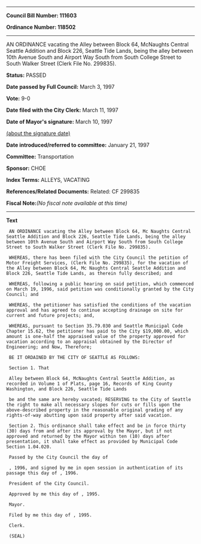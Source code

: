 

********

**Council Bill Number: 111603**
   
**Ordinance Number: 118502**
********

 AN ORDINANCE vacating the Alley between Block 64, McNaughts Central Seattle Addition and Block 226, Seattle Tide Lands, being the alley between 10th Avenue South and Airport Way South from South College Street to South Walker Street (Clerk File No. 299835).

**Status:** PASSED
   
**Date passed by Full Council:** March 3, 1997
   
**Vote:** 9-0
   
**Date filed with the City Clerk:** March 11, 1997
   
**Date of Mayor's signature:** March 10, 1997
   
[(about the signature date)](/~public/approvaldate.htm)
   
   
   
**Date introduced/referred to committee:** January 21, 1997
   
**Committee:** Transportation
   
**Sponsor:** CHOE
   
   
**Index Terms:** ALLEYS, VACATING

**References/Related Documents:** Related: CF 299835

**Fiscal Note:**_(No fiscal note available at this time)_

********

**Text**
   
```
 AN ORDINANCE vacating the Alley between Block 64, Mc Naughts Central Seattle Addition and Block 226, Seattle Tide Lands, being the alley between 10th Avenue South and Airport Way South from South College Street to South Walker Street (Clerk File No. 299835).

 WHEREAS, there has been filed with the City Council the petition of Motor Freight Services, (Clerk File No. 299835), for the vacation of the Alley between Block 64, Mc Naughts Central Seattle Addition and Block 226, Seattle Tide Lands, as therein fully described; and

 WHEREAS, following a public hearing on said petition, which commenced on March 19, 1996, said petition was conditionally granted by the City Council; and

 WHEREAS, the petitioner has satisfied the conditions of the vacation approval and has agreed to continue accepting drainage on site for current and future projects; and,

 WHEREAS, pursuant to Section 35.79.030 and Seattle Municipal Code Chapter 15.62, the petitioner has paid to the City $19,000.00, which amount is one-half the appraised value of the property approved for vacation according to an appraisal obtained by the Director of Engineering; and Now, Therefore;

 BE IT ORDAINED BY THE CITY OF SEATTLE AS FOLLOWS:

 Section 1. That

 Alley between Block 64, McNaughts Central Seattle Addition, as recorded in Volume 1 of Plats, page 16, Records of King County Washington, and Block 226, Seattle Tide Lands

 be and the same are hereby vacated; RESERVING to the City of Seattle the right to make all necessary slopes for cuts or fills upon the above-described property in the reasonable original grading of any rights-of-way abutting upon said property after said vacation.

 Section 2. This ordinance shall take effect and be in force thirty (30) days from and after its approval by the Mayor, but if not approved and returned by the Mayor within ten (10) days after presentation, it shall take effect as provided by Municipal Code Section 1.04.020.

 Passed by the City Council the day of

 , 1996, and signed by me in open session in authentication of its passage this day of , 1996.

 President of the City Council.

 Approved by me this day of , 1995.

 Mayor.

 Filed by me this day of , 1995.

 Clerk.

 (SEAL)

```
